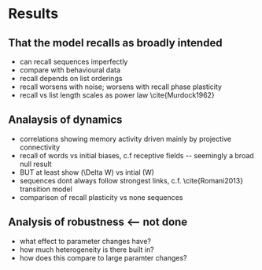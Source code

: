 # Results

## That the model recalls as broadly intended

* can recall sequences imperfectly
 * compare with behavioural data
* recall depends on list orderings
* recall worsens with noise; worsens with recall phase plasticity
* recall vs list length scales as power law \cite{Murdock1962}


## Analaysis of dynamics

* correlations showing memory activity driven mainly by projective connectivity
* recall of words vs initial biases, c.f receptive fields -- seemingly a broad null result
 * BUT at least show \(\Delta W\) vs intial \(W\) 
* sequences dont always follow strongest links, c.f. \cite{Romani2013} transition model
* comparison of recall plasticity vs none sequences


## Analysis of robustness <-- not done

* what effect to parameter changes have?
 * how much heterogeneity is there built in?
 * how does this compare to large paramter changes?